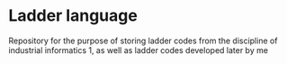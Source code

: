 # Ladder language

Repository for the purpose of storing ladder codes from the discipline of industrial informatics 1, as well as ladder codes developed later by me